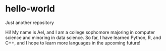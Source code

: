 # hello-world
Just another repository

Hi! 
My name is Ael, and I am a college sophomore majoring in computer science and minoring in data science. So far, I have learned Python, R, and C++, and I hope to learn more languages in the upcoming future!
